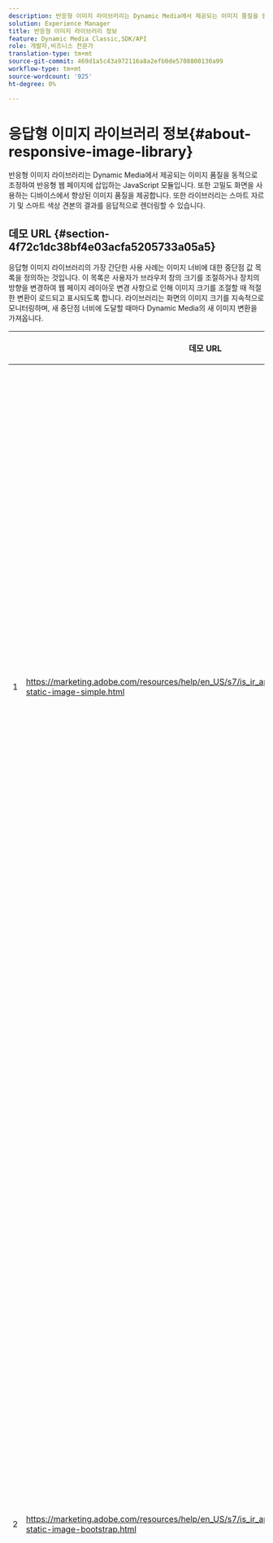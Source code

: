 ```yaml
---
description: 반응형 이미지 라이브러리는 Dynamic Media에서 제공되는 이미지 품질을 동적으로 조정하여 반응형 웹 페이지에 삽입하는 JavaScript 모듈입니다. 또한 고밀도 화면을 사용하는 디바이스에서 향상된 이미지 품질을 제공합니다. 또한 라이브러리는 스마트 자르기 및 스마트 색상 견본의 결과를 응답적으로 렌더링할 수 있습니다.
solution: Experience Manager
title: 반응형 이미지 라이브러리 정보
feature: Dynamic Media Classic,SDK/API
role: 개발자,비즈니스 전문가
translation-type: tm+mt
source-git-commit: 469d1a5c43a972116a8a2efb0de5708800130a99
workflow-type: tm+mt
source-wordcount: '925'
ht-degree: 0%

---
```



# 응답형 이미지 라이브러리 정보{#about-responsive-image-library}

반응형 이미지 라이브러리는 Dynamic Media에서 제공되는 이미지 품질을 동적으로 조정하여 반응형 웹 페이지에 삽입하는 JavaScript 모듈입니다. 또한 고밀도 화면을 사용하는 디바이스에서 향상된 이미지 품질을 제공합니다. 또한 라이브러리는 스마트 자르기 및 스마트 색상 견본의 결과를 응답적으로 렌더링할 수 있습니다.

## 데모 URL {#section-4f72c1dc38bf4e03acfa5205733a05a5}

응답형 이미지 라이브러리의 가장 간단한 사용 사례는 이미지 너비에 대한 중단점 값 목록을 정의하는 것입니다. 이 목록은 사용자가 브라우저 창의 크기를 조절하거나 장치의 방향을 변경하여 웹 페이지 레이아웃 변경 사항으로 인해 이미지 크기를 조절할 때 적절한 변환이 로드되고 표시되도록 합니다. 라이브러리는 화면의 이미지 크기를 지속적으로 모니터링하며, 새 중단점 너비에 도달할 때마다 Dynamic Media의 새 이미지 변환을 가져옵니다.

<table id="table_3D3D3991B802461A888E1093C1217D26"> 
 <thead> 
  <tr> 
   <th colname="col01" class="entry"> </th> 
   <th colname="col1" class="entry"> <p>데모 URL </p> </th> 
   <th colname="col2" class="entry"> <p>설명 </p> </th> 
  </tr> 
 </thead>
 <tbody> 
  <tr> 
   <td colname="col01"> <p>1 </p> </td> 
   <td colname="col1"> <p> <a href="https://marketing.adobe.com/resources/help/en_US/s7/is_ir_api/is_api/samples/responsive-static-image-simple.html" scope="external" format="https"> https://marketing.adobe.com/resources/help/en_US/s7/is_ir_api/is_api/samples/responsive-static-image-simple.html  </a> </p> <p> 
     <!-- http://sasha.s7qa.com/jira-bugs/S7-7729/responsive-static-image-simple.htm--> </p> </td> 
   <td colname="col2"> <p>다음은 반응형 이미지가 웹 페이지 너비의 50%를 차지하는 컨테이너 내에 있는 간단한 예입니다. 브라우저 창의 크기가 변경될 때마다 컨테이너 너비가 변경됩니다. 이미지 너비가 구성된 중단점 중 하나에 도달하면 삽화를 위해 200, 400, 600 및 800픽셀로 설정되며 새 변환이 다운로드 및 표시됩니다. 따라서 불필요한 큰 이미지를 로드하지 않고 네트워크 대역폭을 저장하는 것이 좋습니다. </p> <p>URL을 클릭하여 웹 페이지를 열고 브라우저 창의 크기를 조정하고 네트워크 트래픽을 모니터링합니다. </p> </td> 
  </tr> 
  <tr> 
   <td colname="col01"> <p>2 </p> </td> 
   <td colname="col1"> <p> <a href="https://marketing.adobe.com/resources/help/en_US/s7/is_ir_api/is_api/samples/responsive-static-image-bootstrap.html" format="https" scope="external"> https://marketing.adobe.com/resources/help/en_US/s7/is_ir_api/is_api/samples/responsive-static-image-bootstrap.html  </a> </p> <p> 
     <!-- http://sasha.s7qa.com/jira-bugs/S7-7729/responsive-static-image-bootstrap.htm--> </p> </td> 
   <td colname="col2"> <p>다음 Bootstrap 예제에서는 웹 페이지에서 동일한 사용 사례를 보여 줍니다. Bootstrap CSS에 따르면 응답형 이미지가 추가된 레이아웃 셀은 다음 폭 중 하나를 사용할 수 있습니다.360, 720 및 940픽셀 반응형 이미지 라이브러리에 중단점으로 전달되는 정확한 값입니다. 따라서 Dynamic Media은 클라이언트의 네트워크 대역폭이 효과적으로 사용되도록 합니다. 또한 클라이언트 측 브라우저의 크기를 조절하여 시각적으로 확인할 필요 없이 현재 웹 페이지 레이아웃에 필요한 정확한 크기로 이미지가 표시되도록 할 수 있습니다. </p> <p>URL을 클릭하여 웹 페이지를 열고 브라우저 창의 크기를 조정하여 다양한 레이아웃 중단점에 맞추고 네트워크 트래픽을 모니터링합니다. </p> <p>더 많은 고급 사용 사례로는 다른 이미지 사전 설정 또는 이미지 제공 명령 또는 둘 다를 다른 중단점 값과 연결하는 것이 포함됩니다. </p> </td> 
  </tr> 
  <tr> 
   <td colname="col01"> <p>3 </p> </td> 
   <td colname="col1"> <p> <a href="https://marketing.adobe.com/resources/help/en_US/s7/is_ir_api/is_api/samples/image-presets.html" format="https" scope="external"> https://marketing.adobe.com/resources/help/en_US/s7/is_ir_api/is_api/samples/image-presets.html  </a> </p> <p> 
     <!--http://sasha.s7qa.com/jira-bugs/S7-7729/image-presets.html--> </p> </td> 
   <td colname="col2"> <p>다음 예제에서는 서로 다른 중단점 크기에 대해 서로 다른 이미지 품질과 형식의 이미지 사전 설정이 사용됩니다. 작은 중단점의 경우 이미지 제공에서 6개의 색상으로만 압축된 GIF 이미지를 반환하도록 하는 낮은 품질 사전 설정이 적용됩니다. 중간 중단점이 높은 압축률을 갖는 JPEG용으로 구성된 이미지 사전 설정을 사용하고 있습니다. 가장 큰 중단점은 손실 없는 PNG를 사용하여 고품질 이미지 사전 설정과 연결됩니다. 이러한 방법을 사용하면 화면 크기가 큰 장치의 대역폭 및 처리 능력이 높다는 가정을 바탕으로 고품질 이미지가 이러한 장치에 전달되도록 할 수 있습니다. </p> <p>URL을 클릭하여 웹 페이지를 열고 웹 브라우저 창의 크기를 확대에서 작게 조정하여 이미지 품질이 어떻게 저하되는지 확인합니다. </p> </td> 
  </tr> 
  <tr> 
   <td colname="col01"> <p>4 </p> </td> 
   <td colname="col1"> <p> <a href="https://marketing.adobe.com/resources/help/en_US/s7/is_ir_api/is_api/samples/crops.html" format="https" scope="external"> https://marketing.adobe.com/resources/help/en_US/s7/is_ir_api/is_api/samples/crops.html  </a> </p> <p> 
     <!--http://sasha.s7qa.com/jira-bugs/S7-7729/crops.html--> </p> </td> 
   <td colname="col2"> <p>이미지 사전 설정 외에도 특정 이미지 제공 명령을 중단점에 연결할 수 있습니다. 다음 예에서는 화면의 이미지 크기가 작아지면서 배너 이미지를 관심 영역으로 서서히 자르는 방법을 보여줍니다. 여기서는 가장 큰 중단점에 이미지 제공 명령이 전혀 없으므로 배너 이미지가 완전히 표시됩니다. 중간 중단점에서 중간 자르기가 적용되어 텍스트 "실행 중"이 있는 주자만 표시됩니다. 작은 중단점에서, 제품만 표시되도록 더 많은 자르기가 적용됩니다. </p> <p>URL을 클릭하여 웹 페이지를 열고 브라우저 창의 크기를 조정합니다. 큰 이미지에서 작은 크기로 갈수록 이미지가 점차적으로 잘리는 것을 확인할 수 있습니다. </p> </td> 
  </tr> 
  <tr> 
   <td colname="col01"> <p>5 </p> </td> 
   <td colname="col1"> <p> <a href="https://marketing.adobe.com/resources/help/en_US/s7/is_ir_api/is_api/samples/template.html" format="https" scope="external"> https://marketing.adobe.com/resources/help/en_US/s7/is_ir_api/is_api/samples/template.html  </a> </p> <p> 
     <!--http://sasha.s7qa.com/jira-bugs/S7-7729/template.html--> </p> </td> 
   <td colname="col2"> <p>이미지 제공 템플릿과 함께 이미지 제공 명령을 사용하여 이미지 크기를 기준으로 특정 템플릿 매개 변수를 제어할 수도 있습니다. 다음 예제에서는 텍스트 오버레이의 글꼴 크기가 <span class="codeph"> $fontsize </span> 매개 변수를 사용하여 매개 변수화되는 이미지 제공 템플릿을 사용합니다. 반응형 이미지는 더 작은 이미지 크기에 대해 더 큰 글꼴 크기를 사용하여 텍스트를 항상 읽을 수 있도록 구성됩니다. </p> </td> 
  </tr> 
 </tbody> 
</table>

## 시스템 요구 사항 {#section-35ea9e9c79cc43d7bcefdc240340fba4}

**서버 하드웨어 및 소프트웨어**

* Dynamic Media Image Serving 6.0.1 이상.

**클라이언트 브라우저 최소 요구 사항**

* Microsoft® Windows® 7 이상;Mac OS X 10.8 이상.
* Firefox 23, Safari 6, Chrome 29, IE 9 이상.
* iOS 6 이상.
* iPhone3GS 이상 및 iPad2 이상에서 인증(기본 브라우저만 해당)
* Android OS 2.3 이상.
* 지금은 모바일 장치의 Internet Explorer가 지원되지 않습니다.

